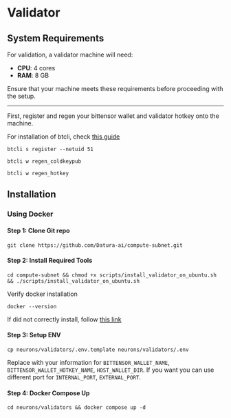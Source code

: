 # Validator

## System Requirements

For validation, a validator machine will need:

- **CPU**: 4 cores
- **RAM**: 8 GB

Ensure that your machine meets these requirements before proceeding with the setup.

---

First, register and regen your bittensor wallet and validator hotkey onto the machine. 

For installation of btcli, check [this guide](https://github.com/opentensor/bittensor/blob/master/README.md#install-bittensor-sdk)
```
btcli s register --netuid 51
```
```
btcli w regen_coldkeypub
```
```
btcli w regen_hotkey
```

## Installation

### Using Docker

#### Step 1: Clone Git repo

```
git clone https://github.com/Datura-ai/compute-subnet.git
```

#### Step 2: Install Required Tools

```
cd compute-subnet && chmod +x scripts/install_validator_on_ubuntu.sh && ./scripts/install_validator_on_ubuntu.sh
```

Verify docker installation

```
docker --version
```
If did not correctly install, follow [this link](https://docs.docker.com/engine/install/)

#### Step 3: Setup ENV
```
cp neurons/validators/.env.template neurons/validators/.env
```

Replace with your information for `BITTENSOR_WALLET_NAME`, `BITTENSOR_WALLET_HOTKEY_NAME`, `HOST_WALLET_DIR`.
If you want you can use different port for `INTERNAL_PORT`, `EXTERNAL_PORT`.

#### Step 4: Docker Compose Up

```
cd neurons/validators && docker compose up -d
```
